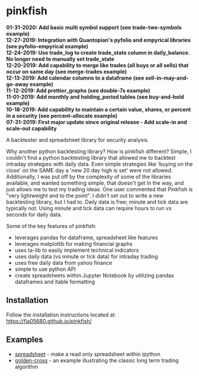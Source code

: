 pinkfish
======

**01-31-2020: Add basic multi symbol support (see trade-two-symbols example)**  
**12-27-2019: Integration with Quantopian's pyfolio and empyrical libraries (see pyfolio-empyrical example)**  
**12-24-2019: Use trade_log to create trade_state column in daily_balance.  No longer need to manually set trade_state**  
**12-20-2019: Add capability to merge like trades (all buys or all sells) that occur on same day (see merge-trades example)**  
**12-13-2019: Add calendar columns to a dataframe (see sell-in-may-and-go-away example)**  
**11-12-2019: Add prettier_graphs (see double-7s example)**  
**11-01-2019: Add monthly and holding_period tables (see buy-and-hold example)**  
**10-18-2019: Add capability to maintain a certain value, shares, or percent in a security (see percent-allocate example)**  
**07-31-2019: First major update since original release - Add scale-in and scale-out capability**

A backtester and spreadsheet library for security analysis.

Why another python backtesting library?  How is pinkfish different?
Simple, I couldn't find a python backtesting library that allowed me to backtest intraday strategies with daily data.  Even simple strategies like 'buying on the close' on the SAME day a 'new 20 day high is set' were not allowed.  Additionally, I was put off by the complexity of some of the libraries available, and wanted something simple, that doesn't get in the way, and just allows me to test my trading ideas.  One user commented that Pinkfish is "very lightweight and to the point".  I didn't set out to write a new backtesting library, but I had to.  Daily data is free; minute and tick data are typically not.  Using minute and tick data can require hours to run vs seconds for daily data.

Some of the key features of pinkfish:
 - leverages pandas for dataframe, spreadsheet like features
 - leverages matplotlib for making financial graphs
 - uses ta-lib to easily implement technical indicators
 - uses daily data (vs minute or tick data) for intraday trading
 - uses free daily data from yahoo finance
 - simple to use python API
 - create spreadsheets within Jupyter Notebook by utilizing pandas dataframes and itable formatting

## Installation
Follow the installation instructions located at:
https://fja05680.github.io/pinkfish/

## Examples
 - [spreadsheet](https://fja05680.github.io/pinkfish/examples/spreadsheet.html) - make a read only spreadsheet within ipython
 - [golden-cross](http://fja05680.github.io/pinkfish/examples/golden-cross.html) - an example illustrating the classic long term trading algorithm
